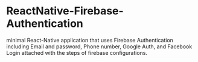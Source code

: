 # ReactNative-Firebase-Authentication
minimal React-Native application that uses Firebase Authentication including Email and password, Phone number, Google Auth, and Facebook Login attached with the steps of firebase configurations.
